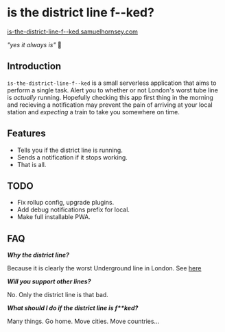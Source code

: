 # is the district line f--ked?

[is-the-district-line-f--ked.samuelhornsey.com](https://is-the-district-line-f--ked.samuelhornsey.com)

*"yes it always is"* 🚂

## Introduction

`is-the-district-line-f--ked` is a small serverless application that aims to perform a single task. Alert you to whether or not London's worst tube line is *actually* running. Hopefully checking this app first thing in the morning and recieving a notification may prevent the pain of arriving at your local station and *expecting* a train to take you somewhere on time.

## Features

- Tells you if the district line is running.
- Sends a notification if it stops working.
- That is all.

## TODO

- Fix rollup config, upgrade plugins.
- Add debug notifications prefix for local.
- Make full installable PWA.

## FAQ

***Why the district line?***

Because it is clearly the worst Underground line in London. See [here](https://www.mylondon.news/news/news-opinion/district-line-worst-london-underground-16185411)

***Will you support other lines?***

No. Only the district line is that bad.

***What should I do if the district line is f\*\*ked?***

Many things. Go home. Move cities. Move countries...